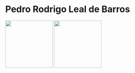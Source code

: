 # Pedro Rodrigo Leal de Barros

<div>
<img height=150 align="center" src="https://github-readme-stats.vercel.app/api?username=PedroRodrigoLB&show_icons=true&theme=buefy&rank_icon=github&include_all_commits=true" />
<img height=150 align="center" src="https://github-readme-stats.vercel.app/api/top-langs/?username=PedroRodrigoLB&layout=compact&theme=buefy" />
</div>

